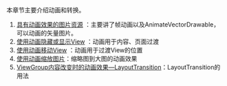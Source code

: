 本章节主要介绍动画和转换。

1. [具有动画效果的图片资源](具有动画效果的图片资源.md)  ：主要讲了帧动画以及AnimateVectorDrawable，可以动画的矢量图片。  
2. [使用动画隐藏或显示View](使用动画隐藏或显示View.md)  ：动画用于内容、页面过渡
3. [使用动画移动View](使用动画移动View.md) ：动画用于过渡View的位置
4. [使用动画缩放图片](使用动画缩放图片.md)：缩略图到大图的动画效果
5. [ViewGroup内容改变时的动画效果—LayoutTransition](ViewGroup内容改变时的动画效果—LayoutTransition.md)：LayoutTransition的用法